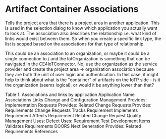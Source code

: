 # Artifact Container Associations

Tells the project area that there is a project area in another application. This is used in the selection dialog to know which application you actually want to look at.  The association also describes the relationship i.e. what kind of links would exist between them. So when you create a specific link type, the list is scoped based on the associations for that type of relationship.

This could be an association to an organization, or maybe it could  be a single connection to / and the IotOrganization is something that can be navigated in the CE4IoTConnector. No, use the organization as the service provider and create the project area -> organization association because they are both the unit of user login and authentication.  In this case, it might help to think about what is the "container" of artifacts on the IoTP side - is it the organization (seems logical), or would it be anything lower than that? 

Table 1. Associations and links by application
Application Name	Associations	Links
Change and Configuration Management
Provides: Implementation Requests
Provides: Related Change Requests
Provides: Requirements Change Requests
Tracks Requirement
Implements Requirement
Affects Requirement
Related Change Request
Quality Management
Uses: Defect
Uses: Requirement
Test Development Items
Validates Requirements
DOORS Next Generation
Provides: Related Requirements
References
